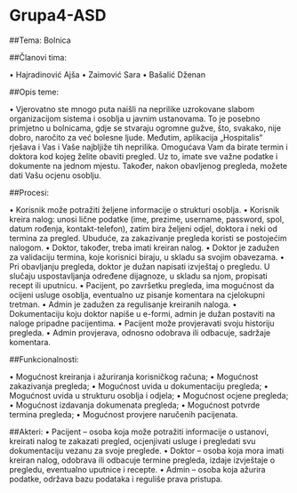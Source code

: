 # Grupa4-ASD

##Tema: Bolnica


##Članovi tima:

  •	Hajradinović Ajša
  •	Zaimović Sara
  •	Bašalić Dženan
  

##Opis teme:

  •	Vjerovatno ste mnogo puta naišli na neprilike uzrokovane slabom organizacijom sistema i osoblja u javnim ustanovama. To je posebno primjetno u bolnicama, gdje se stvaraju ogromne gužve, što, svakako, nije dobro, naročito za već bolesne ljude. Međutim, aplikacija „Hospitalis“ rješava i Vas i Vaše najbljiže tih neprilika. Omogućava Vam da birate termin i doktora kod kojeg želite obaviti pregled. Uz to, imate sve važne podatke i dokumente na jednom mjestu. Također, nakon obavljenog pregleda, možete dati Vašu ocjenu osoblju.
  
  
##Procesi:

  •	Korisnik može potražiti željene informacije o strukturi osoblja. 
  •	Korisnik kreira nalog: unosi lične podatke (ime, prezime, username, password, spol, datum rođenja, kontakt-telefon), zatim bira          željeni odjel, doktora i neki od termina za pregled. Ubuduće, za zakazivanje pregleda koristi se postojećim nalogom.
  •	Doktor, također, treba imati kreiran nalog.
  •	Doktor je zadužen za validaciju termina, koje korisnici biraju, u skladu sa svojim obavezama.
  •	Pri obavljanju pregleda, doktor je dužan napisati izvještaj o pregledu. U slučaju uspostavljanja određene dijagnoze, u skladu sa njom, propisati recept ili uputnicu. 
  •	Pacijent, po završetku pregleda, ima mogućnost da ocijeni usluge osoblja, eventualno uz pisanje komentara na cjelokupni tretman.
  •	Admin je zadužen za regulisanje kreiranih naloga.
  •	Dokumentaciju koju doktor napiše u e-formi, admin je dužan postaviti na naloge pripadne pacijentima.
  •	Pacijent može provjeravati svoju historiju pregleda.
  •	Admin provjerava, odnosno odobrava ili odbacuje, sadržaje komentara.
  
  
##Funkcionalnosti:
  
  •	Mogućnost kreiranja i ažuriranja korisničkog računa;
  •	Mogućnost zakazivanja pregleda;
  •	Mogućnost uvida u dokumentaciju pregleda;
  •	Mogućnost uvida u strukturu osoblja i odjela;
  •	Mogućnost ocjene pregleda;
  •	Mogućnost izdavanja dokumenata pregleda;
  •	Mogućnost potvrde termina pregleda;
  •	Mogućnost provjere naručenih pacijenata.

  
##Akteri:
  •	Pacijent – osoba koja može potražiti informacije o ustanovi, kreirati nalog te zakazati pregled, ocjenjivati usluge i pregledati svu dokumentaciju vezanu za svoje preglede.
  •	Doktor – osoba koja mora imati kreiran nalog, odobrava ili odbacuje termine pregleda, izdaje izvještaje o pregledu, eventualno uputnice i recepte.
  •	Admin – osoba koja ažurira podatke, održava bazu podataka i reguliše prava pristupa.
